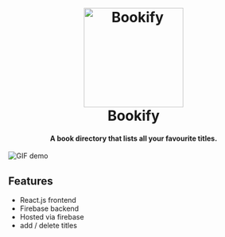 <h1 align="center">
  <br>
  <a href="https://bookify-5db44.web.app/"><img src="bookify-logo.PNG" alt="Bookify" width="200"></a>
  <br>
  Bookify
  <br>
</h1>

<h4 align="center">A book directory that lists all your favourite titles.</h4>

![GIF demo](bookify.gif)


## Features

* React.js frontend
* Firebase backend 
* Hosted via firebase
* add / delete titles


